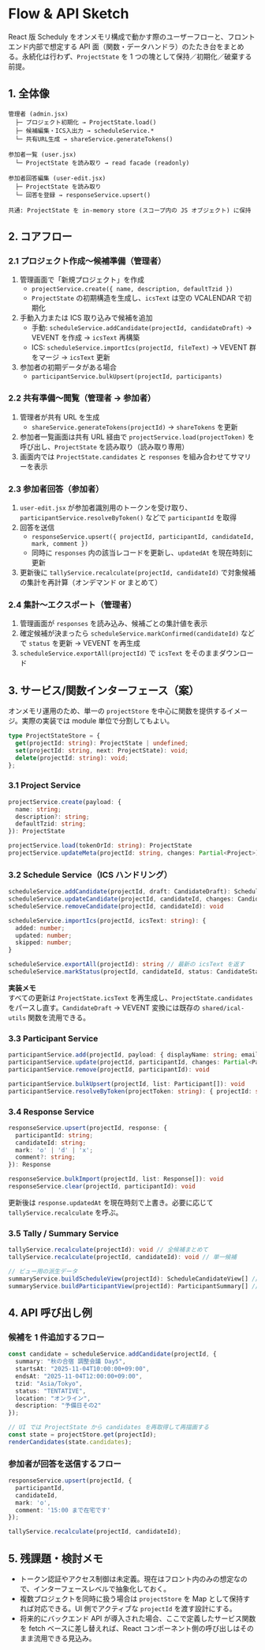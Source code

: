 # Flow & API Sketch

React 版 Scheduly をオンメモリ構成で動かす際のユーザーフローと、フロントエンド内部で想定する API 面（関数・データハンドラ）のたたき台をまとめる。永続化は行わず、`ProjectState` を 1 つの塊として保持／初期化／破棄する前提。

## 1. 全体像

```
管理者 (admin.jsx)
  ├─ プロジェクト初期化 → ProjectState.load()
  ├─ 候補編集・ICS入出力 → scheduleService.*
  └─ 共有URL生成 → shareService.generateTokens()

参加者一覧 (user.jsx)
  └─ ProjectState を読み取り → read facade (readonly)

参加者回答編集 (user-edit.jsx)
  ├─ ProjectState を読み取り
  └─ 回答を登録 → responseService.upsert()

共通: ProjectState を in-memory store (スコープ内の JS オブジェクト) に保持
```

## 2. コアフロー

### 2.1 プロジェクト作成～候補準備（管理者）

1. 管理画面で「新規プロジェクト」を作成  
   - `projectService.create({ name, description, defaultTzid })`  
   - `ProjectState` の初期構造を生成し、`icsText` は空の VCALENDAR で初期化
2. 手動入力または ICS 取り込みで候補を追加  
   - 手動: `scheduleService.addCandidate(projectId, candidateDraft)` → VEVENT を作成 → `icsText` 再構築  
   - ICS: `scheduleService.importIcs(projectId, fileText)` → VEVENT 群をマージ → `icsText` 更新
3. 参加者の初期データがある場合  
   - `participantService.bulkUpsert(projectId, participants)`  

### 2.2 共有準備～閲覧（管理者 → 参加者）

1. 管理者が共有 URL を生成  
   - `shareService.generateTokens(projectId)` → `shareTokens` を更新
2. 参加者一覧画面は共有 URL 経由で `projectService.load(projectToken)` を呼び出し、`ProjectState` を読み取り（読み取り専用）
3. 画面内では `ProjectState.candidates` と `responses` を組み合わせてサマリーを表示

### 2.3 参加者回答（参加者）

1. `user-edit.jsx` が参加者識別用のトークンを受け取り、`participantService.resolveByToken()` などで `participantId` を取得
2. 回答を送信  
   - `responseService.upsert({ projectId, participantId, candidateId, mark, comment })`
   - 同時に `responses` 内の該当レコードを更新し、`updatedAt` を現在時刻に更新
3. 更新後に `tallyService.recalculate(projectId, candidateId)` で対象候補の集計を再計算（オンデマンド or まとめて）

### 2.4 集計～エクスポート（管理者）

1. 管理画面が `responses` を読み込み、候補ごとの集計値を表示  
2. 確定候補が決まったら `scheduleService.markConfirmed(candidateId)` などで `status` を更新 → VEVENT を再生成  
3. `scheduleService.exportAll(projectId)` で `icsText` をそのままダウンロード

## 3. サービス/関数インターフェース（案）

オンメモリ運用のため、単一の `projectStore` を中心に関数を提供するイメージ。実際の実装では module 単位で分割してもよい。

```ts
type ProjectStateStore = {
  get(projectId: string): ProjectState | undefined;
  set(projectId: string, next: ProjectState): void;
  delete(projectId: string): void;
};
```

### 3.1 Project Service

```ts
projectService.create(payload: {
  name: string;
  description?: string;
  defaultTzid: string;
}): ProjectState

projectService.load(tokenOrId: string): ProjectState
projectService.updateMeta(projectId: string, changes: Partial<Project>)
```

### 3.2 Schedule Service（ICS ハンドリング）

```ts
scheduleService.addCandidate(projectId, draft: CandidateDraft): ScheduleCandidate
scheduleService.updateCandidate(projectId, candidateId, changes: CandidateChanges): ScheduleCandidate
scheduleService.removeCandidate(projectId, candidateId): void

scheduleService.importIcs(projectId, icsText: string): {
  added: number;
  updated: number;
  skipped: number;
}

scheduleService.exportAll(projectId): string // 最新の icsText を返す
scheduleService.markStatus(projectId, candidateId, status: CandidateStatus)
```

**実装メモ**  
すべての更新は `ProjectState.icsText` を再生成し、`ProjectState.candidates` をパースし直す。`CandidateDraft` → VEVENT 変換には既存の `shared/ical-utils` 関数を流用できる。

### 3.3 Participant Service

```ts
participantService.add(projectId, payload: { displayName: string; email?: string }): Participant
participantService.update(projectId, participantId, changes: Partial<Participant>): Participant
participantService.remove(projectId, participantId): void

participantService.bulkUpsert(projectId, list: Participant[]): void
participantService.resolveByToken(projectToken: string): { projectId: string; participantId: string }
```

### 3.4 Response Service

```ts
responseService.upsert(projectId, response: {
  participantId: string;
  candidateId: string;
  mark: 'o' | 'd' | 'x';
  comment?: string;
}): Response

responseService.bulkImport(projectId, list: Response[]): void
responseService.clear(projectId, participantId): void
```

更新後は `response.updatedAt` を現在時刻で上書き。必要に応じて `tallyService.recalculate` を呼ぶ。

### 3.5 Tally / Summary Service

```ts
tallyService.recalculate(projectId): void // 全候補まとめて
tallyService.recalculate(projectId, candidateId): void // 単一候補

// ビュー用の派生データ
summaryService.buildScheduleView(projectId): ScheduleCandidateView[] // 日程ごとの一覧
summaryService.buildParticipantView(projectId): ParticipantSummary[] // 参加者ごとの一覧
```

## 4. API 呼び出し例

### 候補を 1 件追加するフロー

```ts
const candidate = scheduleService.addCandidate(projectId, {
  summary: "秋の合宿 調整会議 Day5",
  startsAt: "2025-11-04T10:00:00+09:00",
  endsAt: "2025-11-04T12:00:00+09:00",
  tzid: "Asia/Tokyo",
  status: "TENTATIVE",
  location: "オンライン",
  description: "予備日その2"
});

// UI では ProjectState から candidates を再取得して再描画する
const state = projectStore.get(projectId);
renderCandidates(state.candidates);
```

### 参加者が回答を送信するフロー

```ts
responseService.upsert(projectId, {
  participantId,
  candidateId,
  mark: 'o',
  comment: '15:00 まで在宅です'
});

tallyService.recalculate(projectId, candidateId);
```

## 5. 残課題・検討メモ

- トークン認証やアクセス制御は未定義。現在はフロント内のみの想定なので、インターフェースレベルで抽象化しておく。
- 複数プロジェクトを同時に扱う場合は `projectStore` を Map として保持すれば対応できる。UI 側でアクティブな `projectId` を渡す設計にする。
- 将来的にバックエンド API が導入された場合、ここで定義したサービス関数を fetch ベースに差し替えれば、React コンポーネント側の呼び出しはそのまま流用できる見込み。
